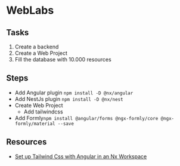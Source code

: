 # WebLabs

## Tasks

1. Create a backend
2. Create a Web Project
3. Fill the database with 10.000 resources

## Steps

- Add Angular plugin `npm install -D @nx/angular`
- Add NestJs plugin `npm install -D @nx/nest`
- Create Web Project
  - Add tailwindcss
- Add Formly`npm install @angular/forms @ngx-formly/core @ngx-formly/material --save`

## Resources

- [Set up Tailwind Css with Angular in an Nx Workspace](https://blog.nrwl.io/set-up-tailwind-css-with-angular-in-an-nx-workspace-6f039a0f4479)
